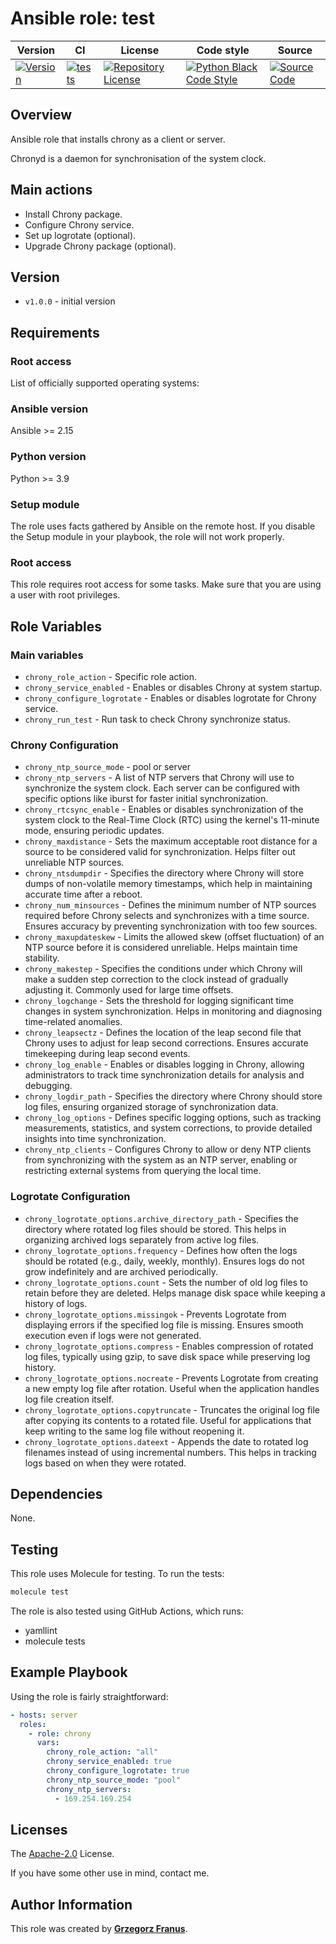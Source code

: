 # Ansible role: test

|Version|CI|License|Code style|Source|
|------|-------|-------|-------|-------|
|[![Version](https://img.shields.io/github/v/release/grzegorzfranus/test)](https://github.com/grzegorzfranus/test/releases)|[![tests](https://github.com/grzegorzfranus/test/actions/workflows/ci.yml/badge.svg)](https://github.com/grzegorzfranus/test/actions)|[![Repository License](https://img.shields.io/badge/license-apache2.0-brightgreen.svg)](LICENSE)|[![Python Black Code Style](https://img.shields.io/badge/code%20style-black-000000.svg)](https://github.com/python/black)|[![Source Code](https://img.shields.io/badge/source-github-blue.svg)](https://github.com/grzegorzfranus/test)|

## Overview

Ansible role that installs chrony as a client or server.

Chronyd is a daemon for synchronisation of the system clock.

## Main actions

* Install Chrony package.
* Configure Chrony service.
* Set up logrotate (optional).
* Upgrade Chrony package (optional).

## Version

- `v1.0.0` - initial version  

## Requirements

### Root access

List of officially supported operating systems:


### Ansible version

Ansible >= 2.15

### Python version

Python >= 3.9

### Setup module
The role uses facts gathered by Ansible on the remote host. If you disable the Setup module in your playbook, the role will not work properly.

### Root access
This role requires root access for some tasks. Make sure that you are using a user with root privileges.

## Role Variables

### Main variables

* `chrony_role_action` - Specific role action.
* `chrony_service_enabled` - Enables or disables Chrony at system startup.
* `chrony_configure_logrotate` - Enables or disables logrotate for Chrony service.
* `chrony_run_test` - Run task to check Chrony synchronize status.

### Chrony Configuration

* `chrony_ntp_source_mode` - pool or server
* `chrony_ntp_servers` - A list of NTP servers that Chrony will use to synchronize the system clock. Each server can be configured with specific options like iburst for faster initial synchronization.
* `chrony_rtcsync_enable` - Enables or disables synchronization of the system clock to the Real-Time Clock (RTC) using the kernel's 11-minute mode, ensuring periodic updates.
* `chrony_maxdistance` - Sets the maximum acceptable root distance for a source to be considered valid for synchronization. Helps filter out unreliable NTP sources.
* `chrony_ntsdumpdir` - Specifies the directory where Chrony will store dumps of non-volatile memory timestamps, which help in maintaining accurate time after a reboot.
* `chrony_num_minsources` - Defines the minimum number of NTP sources required before Chrony selects and synchronizes with a time source. Ensures accuracy by preventing synchronization with too few sources.
* `chrony_maxupdateskew` - Limits the allowed skew (offset fluctuation) of an NTP source before it is considered unreliable. Helps maintain time stability.
* `chrony_makestep` - Specifies the conditions under which Chrony will make a sudden step correction to the clock instead of gradually adjusting it. Commonly used for large time offsets.
* `chrony_logchange` - Sets the threshold for logging significant time changes in system synchronization. Helps in monitoring and diagnosing time-related anomalies.
* `chrony_leapsectz` - Defines the location of the leap second file that Chrony uses to adjust for leap second corrections. Ensures accurate timekeeping during leap second events.
* `chrony_log_enable` - Enables or disables logging in Chrony, allowing administrators to track time synchronization details for analysis and debugging.
* `chrony_logdir_path` - Specifies the directory where Chrony should store log files, ensuring organized storage of synchronization data.
* `chrony_log_options` - Defines specific logging options, such as tracking measurements, statistics, and system corrections, to provide detailed insights into time synchronization.
* `chrony_ntp_clients` - Configures Chrony to allow or deny NTP clients from synchronizing with the system as an NTP server, enabling or restricting external systems from querying the local time.

### Logrotate Configuration

* `chrony_logrotate_options.archive_directory_path` - Specifies the directory where rotated log files should be stored. This helps in organizing archived logs separately from active log files.
* `chrony_logrotate_options.frequency` - Defines how often the logs should be rotated (e.g., daily, weekly, monthly). Ensures logs do not grow indefinitely and are archived periodically.
* `chrony_logrotate_options.count` - Sets the number of old log files to retain before they are deleted. Helps manage disk space while keeping a history of logs.
* `chrony_logrotate_options.missingok` - Prevents Logrotate from displaying errors if the specified log file is missing. Ensures smooth execution even if logs were not generated.
* `chrony_logrotate_options.compress` - Enables compression of rotated log files, typically using gzip, to save disk space while preserving log history.
* `chrony_logrotate_options.nocreate` - Prevents Logrotate from creating a new empty log file after rotation. Useful when the application handles log file creation itself.
* `chrony_logrotate_options.copytruncate` - Truncates the original log file after copying its contents to a rotated file. Useful for applications that keep writing to the same log file without reopening it.
* `chrony_logrotate_options.dateext` - Appends the date to rotated log filenames instead of using incremental numbers. This helps in tracking logs based on when they were rotated.

## Dependencies

None.

## Testing

This role uses Molecule for testing. To run the tests:

```bash
molecule test
```

The role is also tested using GitHub Actions, which runs:
- yamllint
- molecule tests

## Example Playbook

Using the role is fairly straightforward:
```yaml
- hosts: server
  roles:
    - role: chrony
      vars:
        chrony_role_action: "all"
        chrony_service_enabled: true
        chrony_configure_logrotate: true
        chrony_ntp_source_mode: "pool"
        chrony_ntp_servers:
          - 169.254.169.254
```

## Licenses

The
[Apache-2.0](https://github.com/grzegorzfranus/chrony/blob/main/LICENSE)
License.

If you have some other use in mind, contact me.

## Author Information

This role was created by **[Grzegorz Franus](https://github.com/grzegorzfranus)**.